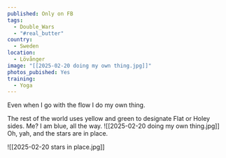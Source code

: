 ```yaml
---
published: Only on FB
tags:
  - Double_Wars
  - "#real_butter"
country:
  - Sweden
location:
  - Lövånger
image: "[[2025-02-20 doing my own thing.jpg]]"
photos_pubished: Yes
training:
  - Yoga
---
```

Even when I go with the flow I do my own thing.

The rest of the world uses yellow and green to designate Flat or Holey sides. Me? I am blue, all the way.
![[2025-02-20 doing my own thing.jpg]]
Oh, yah, and the stars are in place.


![[2025-02-20 stars in place.jpg]]

